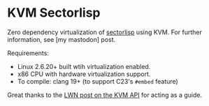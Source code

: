 # KVM Sectorlisp

Zero dependency virtualization of [sectorlisp](https://github.com/jart/sectorlisp) using KVM.
For further information, see [my mastodon] post.

Requirements:
- Linux 2.6.20+ built wtih virtualization enabled.
- x86 CPU with hardware virtualization support.
- To compile: clang 19+ (to support C23's `#embed` feature)

Great thanks to the [LWN post on the KVM API](https://lwn.net/Articles/658511/) for acting as a guide.
